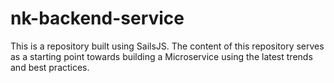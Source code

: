 # nk-backend-service
This is a repository built using SailsJS. The content of this repository serves as a starting point towards building a Microservice using the latest trends and best practices.
